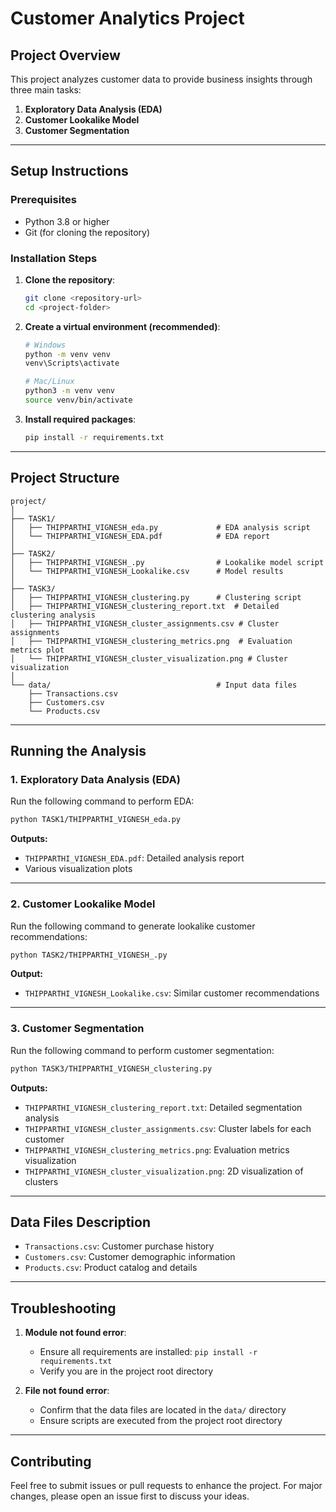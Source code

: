 # Customer Analytics Project

## Project Overview
This project analyzes customer data to provide business insights through three main tasks:

1. **Exploratory Data Analysis (EDA)**
2. **Customer Lookalike Model**
3. **Customer Segmentation**

---

## Setup Instructions

### Prerequisites

- Python 3.8 or higher
- Git (for cloning the repository)

### Installation Steps

1. **Clone the repository**:
   ```bash
   git clone <repository-url>
   cd <project-folder>
   ```

2. **Create a virtual environment (recommended)**:
   ```bash
   # Windows
   python -m venv venv
   venv\Scripts\activate

   # Mac/Linux
   python3 -m venv venv
   source venv/bin/activate
   ```

3. **Install required packages**:
   ```bash
   pip install -r requirements.txt
   ```

---

## Project Structure

```plaintext
project/
│
├── TASK1/
│   ├── THIPPARTHI_VIGNESH_eda.py             # EDA analysis script
│   └── THIPPARTHI_VIGNESH_EDA.pdf            # EDA report
│
├── TASK2/
│   ├── THIPPARTHI_VIGNESH_.py                # Lookalike model script
│   └── THIPPARTHI_VIGNESH_Lookalike.csv      # Model results
│
├── TASK3/
│   ├── THIPPARTHI_VIGNESH_clustering.py      # Clustering script
│   ├── THIPPARTHI_VIGNESH_clustering_report.txt  # Detailed clustering analysis
│   ├── THIPPARTHI_VIGNESH_cluster_assignments.csv # Cluster assignments
│   ├── THIPPARTHI_VIGNESH_clustering_metrics.png  # Evaluation metrics plot
│   └── THIPPARTHI_VIGNESH_cluster_visualization.png # Cluster visualization
│
└── data/                                     # Input data files
    ├── Transactions.csv
    ├── Customers.csv
    └── Products.csv
```

---

## Running the Analysis

### 1. Exploratory Data Analysis (EDA)

Run the following command to perform EDA:

```bash
python TASK1/THIPPARTHI_VIGNESH_eda.py
```

**Outputs:**
- `THIPPARTHI_VIGNESH_EDA.pdf`: Detailed analysis report
- Various visualization plots

---

### 2. Customer Lookalike Model

Run the following command to generate lookalike customer recommendations:

```bash
python TASK2/THIPPARTHI_VIGNESH_.py
```

**Output:**
- `THIPPARTHI_VIGNESH_Lookalike.csv`: Similar customer recommendations

---

### 3. Customer Segmentation

Run the following command to perform customer segmentation:

```bash
python TASK3/THIPPARTHI_VIGNESH_clustering.py
```

**Outputs:**
- `THIPPARTHI_VIGNESH_clustering_report.txt`: Detailed segmentation analysis
- `THIPPARTHI_VIGNESH_cluster_assignments.csv`: Cluster labels for each customer
- `THIPPARTHI_VIGNESH_clustering_metrics.png`: Evaluation metrics visualization
- `THIPPARTHI_VIGNESH_cluster_visualization.png`: 2D visualization of clusters

---

## Data Files Description

- `Transactions.csv`: Customer purchase history
- `Customers.csv`: Customer demographic information
- `Products.csv`: Product catalog and details

---

## Troubleshooting

1. **Module not found error**:
   - Ensure all requirements are installed: `pip install -r requirements.txt`
   - Verify you are in the project root directory

2. **File not found error**:
   - Confirm that the data files are located in the `data/` directory
   - Ensure scripts are executed from the project root directory

---

## Contributing

Feel free to submit issues or pull requests to enhance the project. For major changes, please open an issue first to discuss your ideas.
